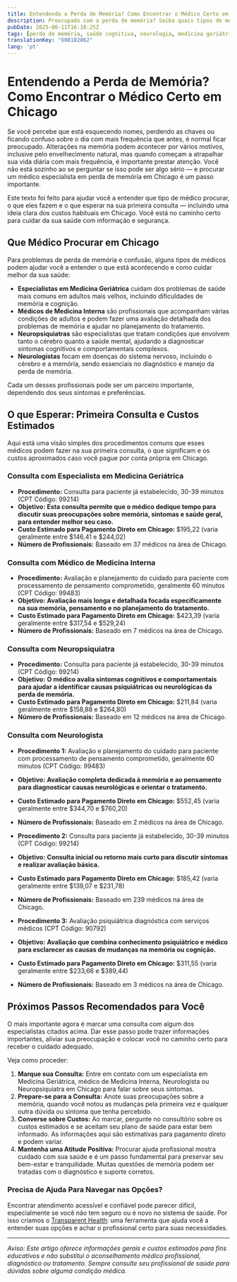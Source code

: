 ```yaml
---
title: Entendendo a Perda de Memória? Como Encontrar o Médico Certo em Chicago  
description: Preocupado com a perda de memória? Saiba quais tipos de médicos podem ajudar e o que esperar dos custos em Chicago, IL.  
pubDate: 2025-06-11T16:10:25Z
tags: [perda de memória, saúde cognitiva, neurologia, medicina geriátrica, saúde em Chicago, custos de consultas]
translationKey: "608182862"
lang: 'pt'
---
```


# Entendendo a Perda de Memória? Como Encontrar o Médico Certo em Chicago

Se você percebe que está esquecendo nomes, perdendo as chaves ou ficando confuso sobre o dia com mais frequência que antes, é normal ficar preocupado. Alterações na memória podem acontecer por vários motivos, inclusive pelo envelhecimento natural, mas quando começam a atrapalhar sua vida diária com mais frequência, é importante prestar atenção. Você não está sozinho ao se perguntar se isso pode ser algo sério — e procurar um médico especialista em perda de memória em Chicago é um passo importante.

Este texto foi feito para ajudar você a entender que tipo de médico procurar, o que eles fazem e o que esperar na sua primeira consulta — incluindo uma ideia clara dos custos habituais em Chicago. Você está no caminho certo para cuidar da sua saúde com informação e segurança.

## Que Médico Procurar em Chicago

Para problemas de perda de memória e confusão, alguns tipos de médicos podem ajudar você a entender o que está acontecendo e como cuidar melhor da sua saúde:

- **Especialistas em Medicina Geriátrica** cuidam dos problemas de saúde mais comuns em adultos mais velhos, incluindo dificuldades de memória e cognição.
- **Médicos de Medicina Interna** são profissionais que acompanham várias condições de adultos e podem fazer uma avaliação detalhada dos problemas de memória e ajudar no planejamento do tratamento.
- **Neuropsiquiatras** são especialistas que tratam condições que envolvem tanto o cérebro quanto a saúde mental, ajudando a diagnosticar sintomas cognitivos e comportamentais complexos.
- **Neurologistas** focam em doenças do sistema nervoso, incluindo o cérebro e a memória, sendo essenciais no diagnóstico e manejo da perda de memória.

Cada um desses profissionais pode ser um parceiro importante, dependendo dos seus sintomas e preferências.

## O que Esperar: Primeira Consulta e Custos Estimados

Aqui está uma visão simples dos procedimentos comuns que esses médicos podem fazer na sua primeira consulta, o que significam e os custos aproximados caso você pague por conta própria em Chicago.

### Consulta com Especialista em Medicina Geriátrica

- **Procedimento:** Consulta para paciente já estabelecido, 30-39 minutos (CPT Código: 99214)  
- **Objetivo:** **Esta consulta permite que o médico dedique tempo para discutir suas preocupações sobre memória, sintomas e saúde geral, para entender melhor seu caso.**  
- **Custo Estimado para Pagamento Direto em Chicago:** $195,22 (varia geralmente entre $146,41 e $244,02)  
- **Número de Profissionais:** Baseado em 37 médicos na área de Chicago.

### Consulta com Médico de Medicina Interna

- **Procedimento:** Avaliação e planejamento do cuidado para paciente com processamento de pensamento comprometido, geralmente 60 minutos (CPT Código: 99483)  
- **Objetivo:** **Avaliação mais longa e detalhada focada especificamente na sua memória, pensamento e no planejamento do tratamento.**  
- **Custo Estimado para Pagamento Direto em Chicago:** $423,39 (varia geralmente entre $317,54 e $529,24)  
- **Número de Profissionais:** Baseado em 7 médicos na área de Chicago.

### Consulta com Neuropsiquiatra

- **Procedimento:** Consulta para paciente já estabelecido, 30-39 minutos (CPT Código: 99214)  
- **Objetivo:** **O médico avalia sintomas cognitivos e comportamentais para ajudar a identificar causas psiquiátricas ou neurológicas da perda de memória.**  
- **Custo Estimado para Pagamento Direto em Chicago:** $211,84 (varia geralmente entre $158,88 e $264,80)  
- **Número de Profissionais:** Baseado em 12 médicos na área de Chicago.

### Consulta com Neurologista

- **Procedimento 1:** Avaliação e planejamento do cuidado para paciente com processamento de pensamento comprometido, geralmente 60 minutos (CPT Código: 99483)  
- **Objetivo:** **Avaliação completa dedicada à memória e ao pensamento para diagnosticar causas neurológicas e orientar o tratamento.**  
- **Custo Estimado para Pagamento Direto em Chicago:** $552,45 (varia geralmente entre $344,70 e $760,20)  
- **Número de Profissionais:** Baseado em 2 médicos na área de Chicago.

- **Procedimento 2:** Consulta para paciente já estabelecido, 30-39 minutos (CPT Código: 99214)  
- **Objetivo:** **Consulta inicial ou retorno mais curto para discutir sintomas e realizar avaliação básica.**  
- **Custo Estimado para Pagamento Direto em Chicago:** $185,42 (varia geralmente entre $139,07 e $231,78)  
- **Número de Profissionais:** Baseado em 239 médicos na área de Chicago.

- **Procedimento 3:** Avaliação psiquiátrica diagnóstica com serviços médicos (CPT Código: 90792)  
- **Objetivo:** **Avaliação que combina conhecimento psiquiátrico e médico para esclarecer as causas de mudanças na memória ou cognição.**  
- **Custo Estimado para Pagamento Direto em Chicago:** $311,55 (varia geralmente entre $233,66 e $389,44)  
- **Número de Profissionais:** Baseado em 3 médicos na área de Chicago.

## Próximos Passos Recomendados para Você

O mais importante agora é marcar uma consulta com algum dos especialistas citados acima. Dar esse passo pode trazer informações importantes, aliviar sua preocupação e colocar você no caminho certo para receber o cuidado adequado.

Veja como proceder:

1. **Marque sua Consulta:** Entre em contato com um especialista em Medicina Geriátrica, médico de Medicina Interna, Neurologista ou Neuropsiquiatra em Chicago para falar sobre seus sintomas.  
2. **Prepare-se para a Consulta:** Anote suas preocupações sobre a memória, quando você notou as mudanças pela primeira vez e qualquer outra dúvida ou sintoma que tenha percebido.  
3. **Converse sobre Custos:** Ao marcar, pergunte no consultório sobre os custos estimados e se aceitam seu plano de saúde para estar bem informado. As informações aqui são estimativas para pagamento direto e podem variar.  
4. **Mantenha uma Atitude Positiva:** Procurar ajuda profissional mostra cuidado com sua saúde e é um passo fundamental para preservar seu bem-estar e tranquilidade. Muitas questões de memória podem ser tratadas com o diagnóstico e suporte corretos.

### Precisa de Ajuda Para Navegar nas Opções?

Encontrar atendimento acessível e confiável pode parecer difícil, especialmente se você não tem seguro ou é novo no sistema de saúde. Por isso criamos o [Transparent Health](https://transparenthealth.ai): uma ferramenta que ajuda você a entender suas opções e achar o profissional certo para suas necessidades.

---

*Aviso: Este artigo oferece informações gerais e custos estimados para fins educativos e não substitui o aconselhamento médico profissional, diagnóstico ou tratamento. Sempre consulte seu profissional de saúde para dúvidas sobre alguma condição médica.*